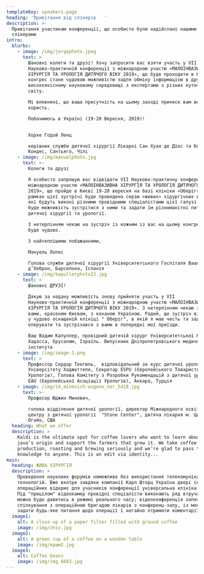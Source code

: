```yaml
---
templateKey: speakers-page
heading: 'Привітання від спікерів   '
description: >-
  Привітання участикам конференціі, що особисто були надійслані нашими шановними
  спікерами
intro:
  blurbs:
    - image: /img/jorgephoto.jpeg
      text: >
        Шановні колеги та друзі! Хочу запросити вас взяти участь у VII
        Науково-практичній конференції з міжнародною участю «МАЛОІНВАЗИВНА
        ХІРУРГІЯ ТА УРОЛОГІЯ ДИТЯЧОГО ВІКУ 2019», що буде проходити в Києві. Цей
        конгрес стане чудовою можливістю задля обміну інформацією в дружньому та
        високоякісному науковому середовищі з експертами з різних куточків
        світу. 

        Мі впевнені, що ваша присутність на цьому заході принесе вам велику
        користь.

        Побачимось в Україні (19-20 Вересня, 2019)!  


        Хорхе Годой Ленц

        керівник служби дитячої хірургії Лікарні Сан Хуан де Діос та Клініки Лас
        Кондес, Сантьяго, Чілі
    - image: /img/manuelphoto.jpg
      text: >-
        Колеги та друзі

        Я особисто запрошую вас відвідати VII Науково-практичну конференцію з
        міжнародною участю «МАЛОІНВАЗИВНА ХІРУРГІЯ ТА УРОЛОГІЯ ДИТЯЧОГО ВІКУ
        2019», що пройде в Києві 19-20 вересня на базі клініки «Оберіг». В
        рамках цієї зустрічі буде проведено серію «живих» хірургічних втручань,
        які будуть виконі різними провідними спеціалістами цієї галузі. У вас
        буде можливість зустрітися з ними та задати їм різноманітні питання щодо
        дитячої хірургії та урології.

        З нетерпінням чекаю на зустріч із кожним із вас на цьому конгресі. Це
        буде чудово.

        З найтеплішими побажаннями,

        Мануель Лопес

        Голова служби дитячої хірургії Університетського Госпіталя Вааль
        д’Хеброн, Барселона, Іспанія
    - image: /img/kapullerphoto22.jpg
      text: >
        Шановні ДРУЗІ! 

        Дякую за надану можливість знову прийняти участь у VII
        Науково-практичній конференції з міжнародною участю «МАЛОІНВАЗИВНА
        ХІРУРГІЯ ТА УРОЛОГІЯ ДИТЯЧОГО ВІКУ 2019». З нетерпінням чекаю зустрічі з
        вами, красенем Києвом, з коханою Україною. Радий, що зустріч відбудеться
        у чудово оснащеній клініці " Оберіг", в якій я мав честь та задоволення
        оперувати та зустрічався з вами в попередні мої приїзди. 

        Ваш Вадим Капуллер, провідний дитячій хірург Університетської Клініки
        Хадасса, Єрусалим, Ізраїль. Випускник Дніпропетровського медичного
        інститута
    - image: /img/image-1.png
      text: >
        Профессор Сердар Текгюль,  відповідальний за курс дитячої урології
        Універсітету Хаджеттепе, Секретар ESPU (Європейського Товариства Дитячих
        Урологів), Голова Комітету з Розробки Рукомендацій з дитячої урології
        EAU (Європейської Асоціації Урологів), Анкара, Турція
    - image: /img/14_minevich-eugene_nor_5418.jpg
      text: >-
        Професор Юджин Миневич,

        голова відділення дитячої урології, директор Міжнародного освітнього
        центру з дитячої урології  "Stone Center", дитяча лікарня м. Цинцинатті,
        Огайо, США
  heading: What we offer
  description: >
    Kaldi is the ultimate spot for coffee lovers who want to learn about their
    java’s origin and support the farmers that grew it. We take coffee
    production, roasting and brewing seriously and we’re glad to pass that
    knowledge to anyone. This is an edit via identity...
main:
  heading: ЖИВА ХІРУРГІЯ
  description: >
    Проведення наукових форумів неможливо без використання телекомунікаційних
    технологій. Вже вкотре завдяки компанії Карл Шторц Україна двері своїх
    операційних відкриє для учасників конференції універсальна клініка "Оберіг".
    Під "прицілом" відеокамер провідні спеціалісти виконають ряд втручань, які
    можна буде дивитись в режимі реального часу; відеоконференція запеспечить
    спілкування з операційною бригадою лікарів з конференц-залу, із можливістю
    задати будь-яке питання щодо операції і негайно отримати коментарії.
  image1:
    alt: A close-up of a paper filter filled with ground coffee
    image: /img/zhiv.jpg
  image2:
    alt: A green cup of a coffee on a wooden table
    image: /img/яршм2.jpg
  image3:
    alt: Coffee beans
    image: /img/img_6683.jpg
---
```


